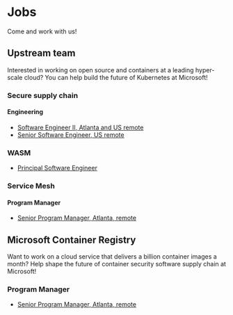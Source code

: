 # Jobs

Come and work with us!

## Upstream team

Interested in working on open source and containers at a leading hyper-scale cloud? You can help build the future of Kubernetes at Microsoft!  

### Secure supply chain

#### Engineering

- [Software Engineer II, Atlanta and US remote](https://careers.microsoft.com/us/en/job/1210002/Software-Engineer-II)
- [Senior Software Engineer, US remote](https://careers.microsoft.com/us/en/job/1309571/Senior-Software-Engineer)

### WASM
- [Principal Software Engineer](https://careers.microsoft.com/us/en/job/1333178/Principal-Software-Engineer)

### Service Mesh

#### Program Manager

- [Senior Program Manager, Atlanta, remote](https://careers.microsoft.com/us/en/job/1307646/Senior-Product-Manager-Open-Service-Mesh)

## Microsoft Container Registry

Want to work on a cloud service that delivers a billion container images a month? Help shape the future of container security software supply chain at Microsoft!

### Program Manager
- [Senior Program Manager, Atlanta, remote](https://careers.microsoft.com/us/en/job/1333040/Senior-Product-Manager-Microsoft-Container-Registry)
